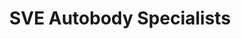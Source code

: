 ---
title: "SVE Autobody Specialists"
url: /broomfield/sve-autobody-specialists/
shop: car repair
---